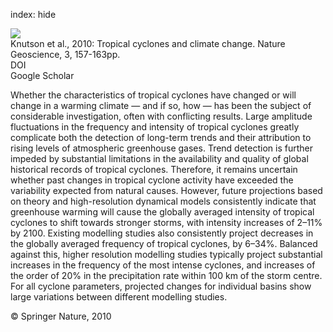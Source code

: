 index: hide

<div class="Citation">
    <div class="Citation-thumb CitationThumb-linked"  data-href="https://doi.org/10.1038/ngeo779">
      <img src="https://static.claimspace.cloud/climate-study-static/refs/thumbs/10/Knutson_et_al_2010-thumb.png" />
    </div>

  <div class="Citation-body">
    <div class="Citation-text">Knutson et al., 2010: Tropical cyclones and climate change. <span class="Article-journal">Nature Geoscience, </span><span class="Article-volume">3, </span>157-163pp.</div>
    <div class="Citation-links">
      <div class="CitationLink" data-href="https://doi.org/10.1038/ngeo779">
        <div class="CitationLink-icon CitationLink-Doi"></div>
        <div class="CitationLink-text">DOI</div>
      </div>
      <div class="CitationLink" data-href="https://scholar.google.com/scholar?q=10.1038/ngeo779">
        <div class="CitationLink-icon CitationLink-Scholar"></div>
        <div class="CitationLink-text">Google Scholar</div>
      </div>
    </div>
  </div>
</div>

Whether the characteristics of tropical cyclones have changed or will change in a warming climate — and if so, how — has been the subject of considerable investigation, often with conflicting results. Large amplitude fluctuations in the frequency and intensity of tropical cyclones greatly complicate both the detection of long-term trends and their attribution to rising levels of atmospheric greenhouse gases. Trend detection is further impeded by substantial limitations in the availability and quality of global historical records of tropical cyclones. Therefore, it remains uncertain whether past changes in tropical cyclone activity have exceeded the variability expected from natural causes. However, future projections based on theory and high-resolution dynamical models consistently indicate that greenhouse warming will cause the globally averaged intensity of tropical cyclones to shift towards stronger storms, with intensity increases of 2–11% by 2100. Existing modelling studies also consistently project decreases in the globally averaged frequency of tropical cyclones, by 6–34%. Balanced against this, higher resolution modelling studies typically project substantial increases in the frequency of the most intense cyclones, and increases of the order of 20% in the precipitation rate within 100 km of the storm centre. For all cyclone parameters, projected changes for individual basins show large variations between different modelling studies.

<div class="Citation-copy">
&copy; Springer Nature, 2010
</div>